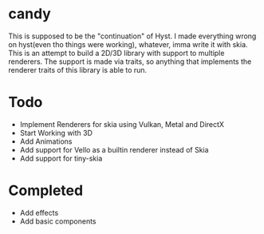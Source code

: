 # candy

This is supposed to be the "continuation" of Hyst.
I made everything wrong on hyst(even tho things were working), whatever, imma write it with skia.
This is an attempt to build a 2D/3D library with support to multiple renderers.
The support is made via traits, so anything that implements the renderer traits of this library is able to run.

# Todo
  * Implement Renderers for skia using Vulkan, Metal and DirectX
  * Start Working with 3D
  * Add Animations
  * Add support for Vello as a builtin renderer instead of Skia
  * Add support for tiny-skia

# Completed
  * Add effects
  * Add basic components
